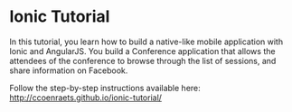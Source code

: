 # Ionic Tutorial

In this tutorial, you learn how to build a native-like mobile application with Ionic and AngularJS. You build a Conference application that allows the attendees of the conference to browse through the list of sessions, and share information on Facebook.

Follow the step-by-step instructions available here: http://ccoenraets.github.io/ionic-tutorial/
